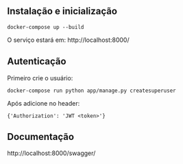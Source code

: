 ## Instalação e inicialização

```
docker-compose up --build

```
O serviço estará em: http://localhost:8000/

## Autenticação

Primeiro crie o usuário:

```
docker-compose run python app/manage.py createsuperuser
```

Após adicione no header:

```
{'Authorization': 'JWT <token>'}
```

## Documentação

http://localhost:8000/swagger/
